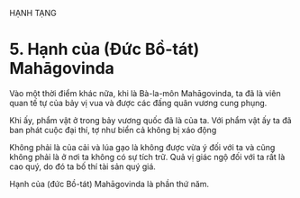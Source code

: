 HẠNH TẠNG

# 5. Hạnh của (Đức Bồ-tát) Mahāgovinda

Vào một thời điểm khác nữa, khi là Bà-la-môn Mahāgovinda, ta đã là viên quan tế tự của bảy vị vua và được các đấng quân vương cung phụng.

Khi ấy, phẩm vật ở trong bảy vương quốc đã là của ta. Với phẩm vật ấy ta đã ban phát cuộc đại thí, tợ như biển cả không bị xáo động

Không phải là của cải và lúa gạo là không được vừa ý đối với ta và cũng không phải là ở nơi ta không có sự tích trữ. Quả vị giác ngộ đối với ta rất là cao quý, do đó ta bố thí tài sản quý giá.

Hạnh của (đức Bồ-tát) Mahāgovinda là phần thứ năm.
